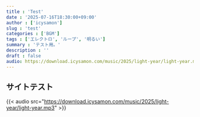 ```yaml
---
title : 'Test'
date : '2025-07-16T18:30:00+09:00'
author : ['icysamon']
slug : 'test'
categories : ['BGM']
tags : ['エレクトロ', 'ループ', '明るい']
summary : 'テスト用。'
description : ''
draft : false
audio: https://download.icysamon.com/music/2025/light-year/light-year.mp3
---
```


## サイトテスト
{{< audio src="https://download.icysamon.com/music/2025/light-year/light-year.mp3" >}}